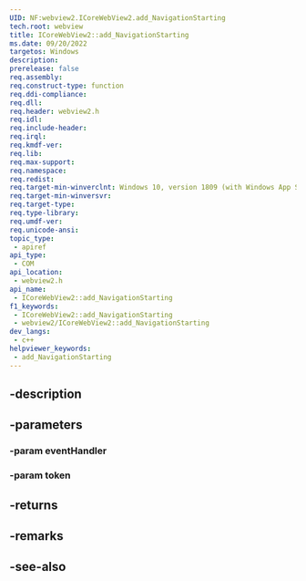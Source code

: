 ```yaml
---
UID: NF:webview2.ICoreWebView2.add_NavigationStarting
tech.root: webview
title: ICoreWebView2::add_NavigationStarting
ms.date: 09/20/2022
targetos: Windows
description: 
prerelease: false
req.assembly: 
req.construct-type: function
req.ddi-compliance: 
req.dll: 
req.header: webview2.h
req.idl: 
req.include-header: 
req.irql: 
req.kmdf-ver: 
req.lib: 
req.max-support: 
req.namespace: 
req.redist: 
req.target-min-winverclnt: Windows 10, version 1809 (with Windows App SDK 1.1 or later)
req.target-min-winversvr: 
req.target-type: 
req.type-library: 
req.umdf-ver: 
req.unicode-ansi: 
topic_type:
 - apiref
api_type:
 - COM
api_location:
 - webview2.h
api_name:
 - ICoreWebView2::add_NavigationStarting
f1_keywords:
 - ICoreWebView2::add_NavigationStarting
 - webview2/ICoreWebView2::add_NavigationStarting
dev_langs:
 - c++
helpviewer_keywords:
 - add_NavigationStarting
---
```


## -description

## -parameters

### -param eventHandler

### -param token

## -returns

## -remarks

## -see-also


